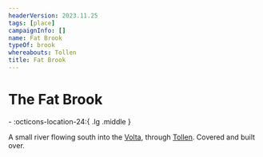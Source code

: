 ```yaml
---
headerVersion: 2023.11.25
tags: [place]
campaignInfo: []
name: Fat Brook
typeOf: brook
whereabouts: Tollen
title: Fat Brook
---
```

# The Fat Brook
<div class="grid cards ext-narrow-margin ext-one-column" markdown>
-    :octicons-location-24:{ .lg .middle }   
</div>


A small river flowing south into the [Volta](<../../greater-sembara/rivers/volta-watershed/volta.md>), through [Tollen](<./tollen.md>). Covered and built over. 